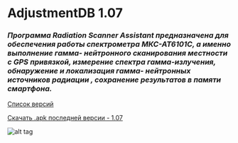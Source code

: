 # AdjustmentDB 1.07    
### <i>Программа Radiation Scanner Assistant предназначена для обеспечения работы спектрометра МКС-АТ6101С, а именно выполнение гамма- нейтронного сканирования местности с GPS привязкой, измерение спектра гамма-излучения, обнаружение и локализация гамма- нейтронных источников радиации , сохранение результатов в памяти смартфона.</i> 

[Список версий](./VERSION.md)

[Скачать .apk последней версии - 1.07](./AdjustmentDB-v1.07.apk)


![alt tag](fon.jpg)
